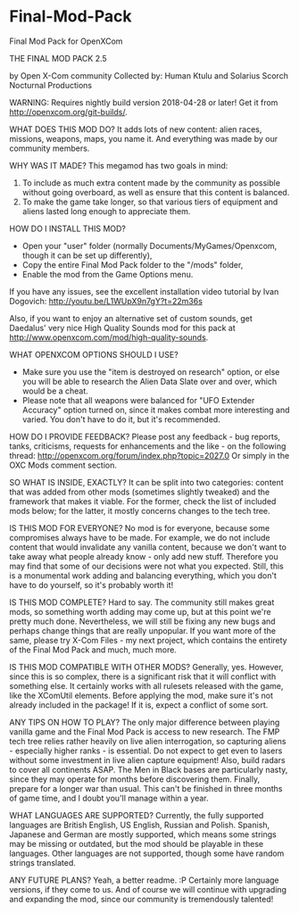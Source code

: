 # Final-Mod-Pack
Final Mod Pack for OpenXCom

THE FINAL MOD PACK 2.5

by Open X-Com community
Collected by: Human Ktulu and Solarius Scorch
Nocturnal Productions

WARNING: Requires nightly build version 2018-04-28 or later! Get it from http://openxcom.org/git-builds/.

WHAT DOES THIS MOD DO?
It adds lots of new content: alien races, missions, weapons, maps, you name it. And everything was made by our community members.

WHY WAS IT MADE?
This megamod has two goals in mind:
1) To include as much extra content made by the community as possible without going overboard, as well as ensure that this content is balanced.
2) To make the game take longer, so that various tiers of equipment and aliens lasted long enough to appreciate them.

HOW DO I INSTALL THIS MOD?
- Open your "user" folder (normally Documents/MyGames/Openxcom, though it can be set up differently),
- Copy the entire Final Mod Pack folder to the "/mods" folder,
- Enable the mod from the Game Options menu.

If you have any issues, see the excellent installation video tutorial by Ivan Dogovich: http://youtu.be/L1WUpX9n7gY?t=22m36s


Also, if you want to enjoy an alternative set of custom sounds, get Daedalus' very nice High Quality Sounds mod for this pack at http://www.openxcom.com/mod/high-quality-sounds.

WHAT OPENXCOM OPTIONS SHOULD I USE?
- Make sure you use the "item is destroyed on research" option, or else you will be able to research the Alien Data Slate over and over, which would be a cheat.
- Please note that all weapons were balanced for "UFO Extender Accuracy" option turned on, since it makes combat more interesting and varied. You don't have to do it, but it's recommended.

HOW DO I PROVIDE FEEDBACK?
Please post any feedback - bug reports, tanks, criticisms, requests for enhancements and the like - on the following thread:
http://openxcom.org/forum/index.php?topic=2027.0
Or simply in the OXC Mods comment section.

SO WHAT IS INSIDE, EXACTLY?
It can be split into two categories: content that was added from other mods (sometimes slightly tweaked) and the framework that makes it viable. For the former, check the list of included mods below; for the latter, it mostly concerns changes to the tech tree.

IS THIS MOD FOR EVERYONE?
No mod is for everyone, because some compromises always have to be made. For example, we do not include content that would invalidate any vanilla content, because we don't want to take away what people already know - only add new stuff. Therefore you may find that some of our decisions were not what you expected. Still, this is a monumental work adding and balancing everything, which you don't have to do yourself, so it's probably worth it!

IS THIS MOD COMPLETE?
Hard to say. The community still makes great mods, so something worth adding may come up, but at this point we're pretty much done. Nevertheless, we will still be fixing any new bugs and perhaps change things that are really unpopular.
If you want more of the same, please try X-Com Files - my next project, which contains the entirety of the Final Mod Pack and much, much more.

IS THIS MOD COMPATIBLE WITH OTHER MODS?
Generally, yes. However, since this is so complex, there is a significant risk that it will conflict with something else. It certainly works with all rulesets released with the game, like the XComUtil elements.
Before applying the mod, make sure it's not already included in the package! If it is, expect a conflict of some sort.

ANY TIPS ON HOW TO PLAY?
The only major difference between playing vanilla game and the Final Mod Pack is access to new research. The FMP tech tree relies rather heavily on live alien interrogation, so capturing aliens - especially higher ranks - is essential. Do not expect to get even to lasers without some investment in live alien capture equipment!
Also, build radars to cover all continents ASAP. The Men in Black bases are particularly nasty, since they may operate for months before discovering them.
Finally, prepare for a longer war than usual. This can't be finished in three months of game time, and I doubt you'll manage within a year.

WHAT LANGUAGES ARE SUPPORTED?
Currently, the fully supported languages are British English, US English, Russian and Polish. Spanish, Japanese and German are mostly supported, which means some strings may be missing or outdated, but the mod should be playable in these languages. Other languages are not supported, though some have random strings translated.

ANY FUTURE PLANS?
Yeah, a better readme. :P Certainly more language versions, if they come to us. And of course we will continue with upgrading and expanding the mod, since our community is tremendously talented!
